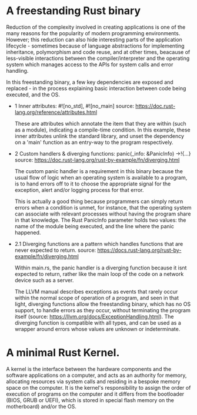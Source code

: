 # A freestanding Rust binary


Reduction of the complexity involved in creating applications is one of the many reasons for the popularity of modern programming environments. However; this reduction can also hide interesting parts of the application lifecycle - sometimes because of language abstractions for implementing inheritance, polymorphism and code reuse, and at other times, beacause of less-visible interactions between the compiler/interpreter and the operating system which manages access to the APIs for system calls and error handling.



In this freestanding binary, a few key dependencies are exposed and replaced - in the process explaining basic interaction between code being executed, and the OS.

- 1 Inner attributes:  #![no_std], #![no_main]
    source: https://doc.rust-lang.org/reference/attributes.html
    
    These are attributes which annotate the item that they are within (such as a module), indicating a compile-time condition. In this example, these inner attributes unlink the standard library, and unset the dependency on a 'main' function as an entry-way to the program respectively.

- 2 Custom handlers & diverging functions: panic(_info: &PanicInfo) ->!{...}
    source: https://doc.rust-lang.org/rust-by-example/fn/diverging.html

    The custom panic handler is a requirement in this binary because the usual flow of logic when an operating system is available to a program, is to hand errors off to it to choose the appropriate signal for the exception, alert and/or logging process for that error. 
    
    This is actually a good thing because programmers can simply return errors when a condition is unmet, for instance, that the operating system can associate with relevant processes without having the program share in that knowledge. The Rust PanicInfo parameter holds two values: the name of the module being executed, and the line where the panic happened.



- 2.1 Diverging functions are a pattern which handles functions that are never expected to return.
    source: https://docs.rust-lang.org/rust-by-example/fn/diverging.html
   

    Within main.rs, the panic handler is a diverging function because it isnt expected to return, rather like the main loop of the code on a network device such as a server.

    The LLVM manual describes exceptions as events that rarely occur within the normal scope of operation of a program, and seen in that light, diverging functions allow the freestanding binary, which has no OS support, to handle errors as they occur, without terminating the program itself (source: https://llvm.org/docs/ExceptionHandling.html). 
    The diverging function is compatible with all types, and can be used as a wrapper around errors whose values are unknown or indeterminate.




# A minimal Rust Kernel.

A kernel is the interface between the hardware components and the software applications on a computer, and acts as an authority for memory, allocating resources via system calls and residing in a bespoke memory space on the computer. It is the kernel's responsibility to assign the order of execution of programs on the computer and it differs from the bootloader (BIOS, GRUB or UEFI), which is stored in special flash memory on the motherboard) and/or the OS.







